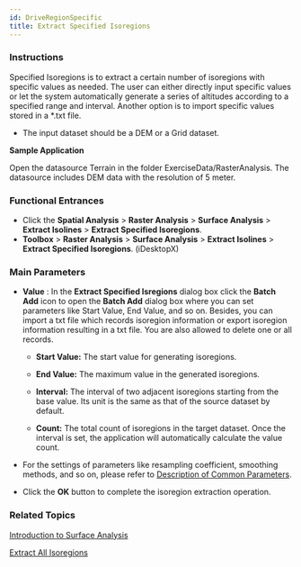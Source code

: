```yaml
---
id: DriveRegionSpecific
title: Extract Specified Isoregions
---
```

### Instructions

Specified Isoregions is to extract a certain number of isoregions with specific values as needed. The user can either directly input specific values or let the system automatically generate a series of altitudes according to a specified range and interval. Another option is to import specific values stored in a *.txt file.

  * The input dataset should be a DEM or a Grid dataset.

**Sample Application**

Open the datasource Terrain in the folder ExerciseData/RasterAnalysis. The datasource includes DEM data with the resolution of 5 meter.

### Functional Entrances

  * Click the **Spatial Analysis** > **Raster Analysis** > **Surface Analysis** > **Extract Isolines** > **Extract Specified Isoregions**. 
  * **Toolbox** > **Raster Analysis** > **Surface Analysis** > **Extract Isolines** > **Extract Specified Isoregions**. (iDesktopX)

### Main Parameters

  * **Value** : In the **Extract Specified Isregions** dialog box click the **Batch Add** icon to open the **Batch Add** dialog box where you can set parameters like Start Value, End Value, and so on. Besides, you can import a txt file which records isoregion information or export isoregion information resulting in a txt file. You are also allowed to delete one or all records.
    * **Start Value:** The start value for generating isoregions.

    * **End Value:** The maximum value in the generated isoregions.

    * **Interval:** The interval of two adjacent isoregions starting from the base value. Its unit is the same as that of the source dataset by default.

    * **Count:** The total count of isoregions in the target dataset. Once the interval is set, the application will automatically calculate the value count.

  * For the settings of parameters like resampling coefficient, smoothing methods, and so on, please refer to [Description of Common Parameters](CommonPara).
  * Click the **OK** button to complete the isoregion extraction operation.

### Related Topics

[Introduction to Surface Analysis](AoubtSurfaceAnalyst)

[Extract All Isoregions](DriveRegionAll)
